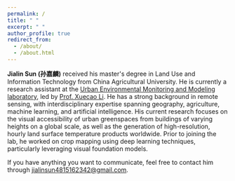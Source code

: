 ```yaml
---
permalink: /
title: " "
excerpt: " "
author_profile: true
redirect_from: 
  - /about/
  - /about.html
---
```


**Jialin Sun (孙嘉麟)** received his master's degree in Land Use and Information Technology from China Agricultural University. He is currently a research assistant at the [Urban Environmental Monitoring and Modeling laboratory](https://www.x-mol.com/groups/li_xuecao?lang=en), led by [Prof. Xuecao Li](https://scholar.google.com.hk/citations?user=r2p47SEAAAAJ&hl=zh-CN). He has a strong background in remote sensing, with interdisciplinary expertise spanning geography, agriculture, machine learning, and artificial intelligence. His current research focuses on the visual accessibility of urban greenspaces from buildings of varying heights on a global scale, as well as the generation of high-resolution, hourly land surface temperature products worldwide. Prior to joining the lab, he worked on crop mapping using deep learning techniques, particularly leveraging visual foundation models.

If you have anything you want to communicate, feel free to contact him through [jialinsun4815162342@gmail.com](jialinsun4815162342@gmail.com).

